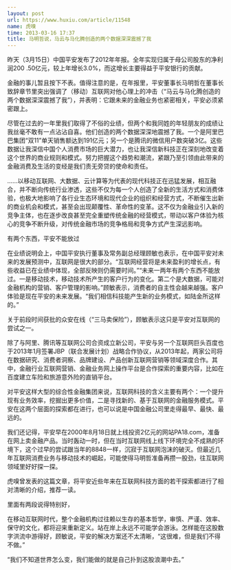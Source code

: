 ```yaml
---
layout: post
url: https://www.huxiu.com/article/11548
name: 虎嗅
time: 2013-03-16 17:37
title: 马明哲说，马云与马化腾创造的两个数据深深震撼了我
---
```

昨天（3月15日）中国平安发布了2012年年报。全年实现归属于母公司股东的净利润200 .50亿元，较上年增长3.0%，而这增长主要得益于平安银行的贡献。

金融的事儿暂且按下不表。值得注意的是，在年报里，平安董事长马明哲在董事长致辞章节里突出强调了（移动）互联网对他心理上的冲击（“马云与马化腾创造的两个数据深深震撼了我”），并表明：它跟未来的金融业务也紧密相关，平安必须紧密跟上。

尽管在过去的一年里我们取得了不俗的业绩，但两个和我同姓的年轻朋友的成绩让我丝毫不敢有一点沾沾自喜。他们创造的两个数据深深地震撼了我。一个是阿里巴巴集团“双11”单天销售额达到191亿元；另一个是腾讯的微信用户数突破3亿。这些数据让我深信中国个人消费市场的巨大潜力，也让我深信新科技正在深刻地改变着这个世界的商业规则和模式。努力把握这个趋势和潮流，紧跟乃至引领由此带来的金融消费及生活的变经是我们责无旁贷的使命和责任。

……以移动互联网、大数据、云计算等为代表的现代科技正在迅猛发展，相互融合，并不断向传统行业渗透，这些不仅为每一个人创造了全新的生活方式和消费体验，也极大地影响了各行业生态环境和现代企业的组织和经营方式，不断催生出新的商业机会和模式，甚至会出现颠覆性、革命性的变革。这不仅为金融业引入新的竞争主体，也在逐步改良甚至完全重塑传统金融的经营模式，带动以客户体验为核心的竞争不断升级，对传统金融市场的竞争格局和竞争方式产生深远影响。

有两个东西，平安不能放过

在业绩说明会上，中国平安执行董事及常务副总经理顾敏也表示，在中国平安对未来的发展预测中，互联网是很大的部分。“互联网经营将是未来盈利的增长点，有些收益已在业绩中体现，全部反映则仍需要时间。”“未来一两年有两个东西不能放过。一是移动技术，移动技术所产生的客户行为的变化。第二个是大数据，可能对金融机构的营销、客户管理的影响。”顾敏表示，消费者的自主性会越来越强。客户体验是现在平安的未来发展。“我们相信科技能产生新的业务模式，如陆金所这样的。”

关于前段时间获批的众安在线（“三马卖保险”），顾敏表示这只是平安对互联网的尝试之一。

除了与阿里、腾讯等互联网公司合资成立新公司，平安与另一个互联网巨头百度也于2013年1月签署JBP（联合发展计划）战略合作协议，从2013年起，两家公司将在数据研究、消费者洞察、品牌建设、产品创新互联网营销等领域深度合作。其中，金融行业互联网营销、金融业务网上操作平台是合作探索的重要内容，比如在百度建立车险和旅游意外险的直销平台。

对平安这样大型的综合性金融集团来说，互联网科技的含义主要有两个：一个提升现有业务效率，挖掘出更多价值，二是寻找新的、基于互联网的金融服务模式。平安在这两个层面的探索都在进行，也可以说是中国金融公司里走得最早、最快、最远的。

我们还记得，平安早在2000年8月18日就上线投资2亿元的网站PA18.com，准备在网上卖金融产品。当时轰动一时，但在当时互联网线上线下环境完全不成熟的环境下，这个过早的尝试跟当年的8848一样，沉寂于互联网泡沫的破灭。但最近几年互联网消费业务与移动技术的崛起，可能使得马明哲准备再攒一股劲，往互联网领域里好好探一探。

虎嗅曾发表的这篇文章，将平安近些年来在互联网科技方面的若干探索都进行了相对清晰的介绍，推荐一读。

里面有两段说得特别好，

在移动互联网时代，整个金融机构过往赖以生存的基本哲学，审慎、严谨、效率、保守的文化，都将迎来重新定义。站在岸上永远不可能学会游泳。怎样能在这股数字洪流中游得好，顾敏说，平安的解决方案还不太清晰，“这很难，但是我们不得不做。”

“我们不知道世界怎么变，我们能做的就是自己扑到这股浪潮中去。”

